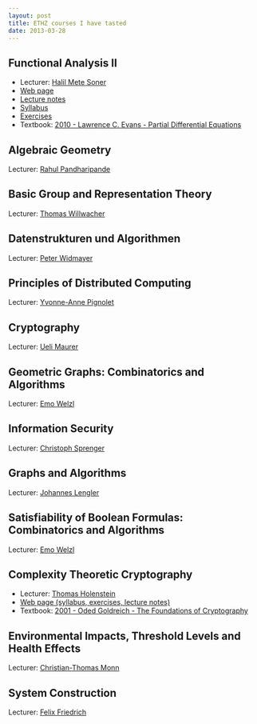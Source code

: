 ```yaml
---
layout: post
title: ETHZ courses I have tasted
date: 2013-03-28
---
```

## Functional Analysis II

* Lecturer: [Halil Mete Soner](http://www.math.ethz.ch/~hmsoner/background.html)
* [Web page](http://www.math.ethz.ch/education/bachelor/lectures/fs2013/math/fa2)
* [Lecture notes](http://www.math.ethz.ch/education/bachelor/lectures/fs2013/math/fa2/FA-I-II-26-8-08.pdf)
* [Syllabus](http://www.math.ethz.ch/education/bachelor/lectures/fs2013/math/fa2/syllabus.pdf)
* [Exercises](http://www.math.ethz.ch/education/bachelor/lectures/fs2013/math/fa2/uebungen)
* Textbook: [2010 - Lawrence C. Evans - Partial Differential Equations](http://www.ams.org/bookstore-getitem/item=GSM-19-R)

## Algebraic Geometry

Lecturer: [Rahul Pandharipande](http://www.math.ethz.ch/~rahul/cv.pdf)

## Basic Group and Representation Theory

Lecturer: [Thomas Willwacher](http://www.math.harvard.edu/~wilthoma/)

## Datenstrukturen und Algorithmen

Lecturer: [Peter Widmayer](http://www.inf.ethz.ch/~widmayer/)

## Principles of Distributed Computing

Lecturer: [Yvonne-Anne Pignolet](http://pignolet.webnode.com/)

## Cryptography

Lecturer: [Ueli Maurer](http://www.crypto.ethz.ch/~maurer/)

## Geometric Graphs: Combinatorics and Algorithms

Lecturer: [Emo Welzl](http://www.inf.ethz.ch/personal/emo/)

## Information Security

Lecturer: [Christoph Sprenger](http://people.inf.ethz.ch/csprenge/Home.html)

## Graphs and Algorithms

Lecturer: [Johannes Lengler](http://www.cadmo.ethz.ch/as/people/members/lenglerj)

## Satisfiability of Boolean Formulas: Combinatorics and Algorithms

Lecturer: [Emo Welzl](http://www.inf.ethz.ch/personal/emo/)

## Complexity Theoretic Cryptography

* Lecturer: [Thomas Holenstein](http://www.complexity.ethz.ch/people/holthoma)
* [Web page (syllabus, exercises, lecture notes)](http://www.complexity.ethz.ch/education/Lectures/CtcFS13)
* Textbook: [2001 - Oded Goldreich - The Foundations of Cryptography](http://www.wisdom.weizmann.ac.il/~oded/foc-vol1.html)

## Environmental Impacts, Threshold Levels and Health Effects

Lecturer: [Christian-Thomas Monn](http://www.vvz.ethz.ch/Vorlesungsverzeichnis/dozentPre.do?dozide=10003163&semkez=2013S&lang=en&ansicht=1)

## System Construction

Lecturer: [Felix Friedrich](http://www.nativesystems.inf.ethz.ch/Main/FelixFriedrich)
